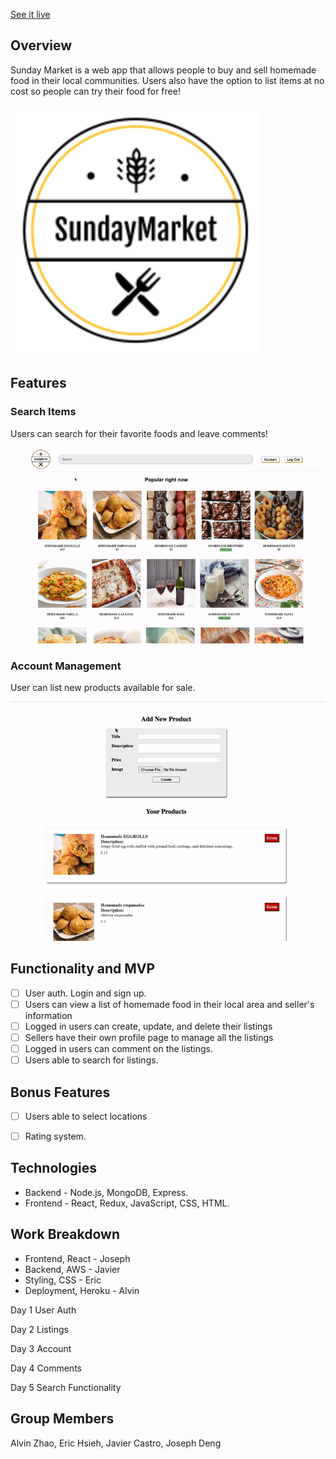 [See it live](https://sunday-market.herokuapp.com/#/)


## Overview
Sunday Market is a web app that allows people to buy and sell homemade food in their local communities. Users
also have the option to list items at no cost so people can try their food for free!

<img src="https://github.com/xdeng9/sunday-market/blob/master/frontend/src/image/sunday-logo.png?raw=true" width="400" height="400" title="Sunday Market">

## Features

### Search Items

Users can search for their favorite foods and leave comments!

![Alt Text](https://github.com/xdeng9/sunday-market/blob/master/frontend/src/image/search.gif?raw=true)

### Account Management

User can list new products available for sale.

![Alt Text](https://github.com/xdeng9/sunday-market/blob/master/frontend/src/image/account.gif?raw=true)

## Functionality and MVP
- [ ] User auth. Login and sign up.
- [ ] Users can view a list of homemade food in their local area and seller's information
- [ ] Logged in users can create, update, and delete their listings
- [ ] Sellers have their own profile page to manage all the listings
- [ ] Logged in users can comment on the listings.
- [ ] Users able to search for listings.

## Bonus Features
- [ ] Users able to select locations
- [ ] Rating system. 


## Technologies
* Backend - Node.js, MongoDB, Express.
* Frontend - React, Redux, JavaScript, CSS, HTML.

## Work Breakdown
* Frontend, React - Joseph
* Backend, AWS - Javier
* Styling, CSS - Eric
* Deployment, Heroku - Alvin

Day 1
User Auth

Day 2
Listings

Day 3
Account

Day 4
Comments

Day 5
Search Functionality



## Group Members
Alvin Zhao, Eric Hsieh, Javier Castro, Joseph Deng
